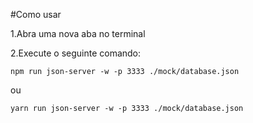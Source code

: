 #Como usar

1.Abra uma nova aba no terminal

2.Execute o seguinte comando:

```
npm run json-server -w -p 3333 ./mock/database.json
```

ou

```
yarn run json-server -w -p 3333 ./mock/database.json
```
